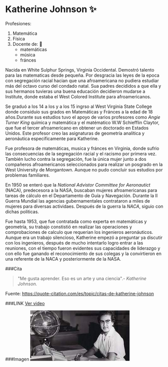 # **Katherine Johnson** :sparkles:
Profesiones:
1. Matemática
2. Física
3. Docente de: :page_with_curl:
   - matemáticas
   - música 
   - fránces

Nacida en White Sulphur Springs, Virginia Occidental. Demostró talento para las matematicas desde pequeña. Por desgracia las leyes de la epoca con segregación racial hacian que una afroamericana no pudiera estudiar más del octavo curso del condado natal. Sua padres decididos a que ella y sus hermanos tuvieras una buena educación decidieron mudarse a Institute, donde estaba el West Colored Institute para afroamericanos.

Se graduó a los 14 a los y a los 15 ingrso al West Virginia State College donde considuio sus grados en Matemáticas y Fránces a la edad de 18 años.Durante sus estudios tuvo el apoyo de varios profesores como *Angie Turner King* química y matemática y el matématico W.W Schiefflin Claytor, que fue el tercer afroamericano en obtener un doctorado en Estados Unidos. Este profesor creo las asignaturas de geometría analítica y aeronáutica especificamente para Katherine.

Fue profesora de matemáticas, musica y fránces en Virginia, donde sufrio las consecuencias de la segregación racial y el racismo por primera vez. También lucho contra la segregación, fue la única mujer junto a dos compañeros afroamericanos seleccionados para realizar un posgrado en la West University de Morgantown. Aunque no pudo concluir sus estudios por problemas familiares.

En  1950 se enteró que la _National Advistor Committee for Aeronautict_ (NACA), predecesora a la NASA, buscaban mujeres afroamericanas para tareas de cálculo en el Departamento de Guía y Navegación. Durante la II Guerra Mundial las agencias gubernamentales contrataron a miles de mujeres para diversas actividaes. Después de la guerra la *NACA*, siguio con dichas politicas. 

Fue hasta 1953, que fue contratada como experta en matemáticas y geometría, su trabajo constistió en realizar las operaciones y comprobaciones de calculo que requerian los ingenieros aeronáuticos.
Aunque era un trabajo silencioso, Katherine empezó a preguntar ya discutir con los ingenieros, después de mucho intentarlo logro entrar a las reuniones, con el tiempo fueron evidentes sus capacidades de liderazgo y con ello fue ganando el reconocimiento de sus colegas y la convirtieron en una referente de la NACA y posteriormente de la NASA.

###Cita
>"Me gusta aprender. Eso es un arte y una ciencia".- _Katherine Johnson._

Fuente: https://quote-citation.com/es/topic/citas-de-katherine-johnson

###LINK
[Ver video](https://www.youtube.com/watch?v=mOGbxWTKtoQ)

###Imagen
![alt text](https://github.com/angelesrey/superheroinas/blob/main/katherineJ.jpg "Katherine sentada junto a su escritorio")
